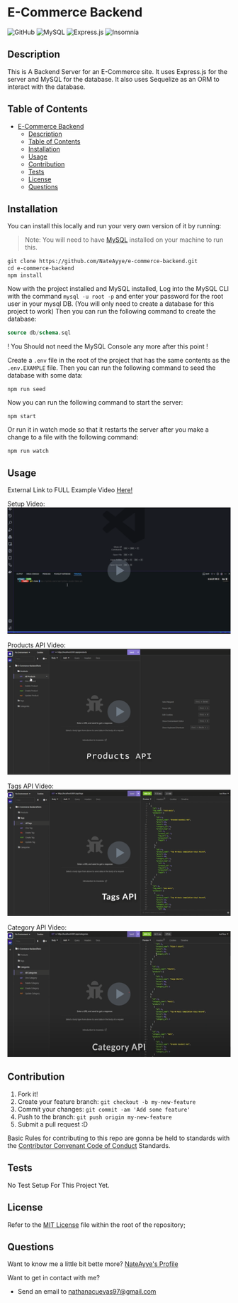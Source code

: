 # E-Commerce Backend

![GitHub](https://img.shields.io/github/license/NateAyye/e-commerce-backend?label=License)
![MySQL](https://img.shields.io/badge/mysql-%2300f.svg?style=for-the-badge&logo=mysql&logoColor=white)
![Express.js](https://img.shields.io/badge/express.js-%23404d59.svg?style=for-the-badge&logo=express&logoColor=%2361DAFB)
![Insomnia](https://img.shields.io/badge/Insomnia-black?style=for-the-badge&logo=insomnia&logoColor=5849BE)

## Description

This is A Backend Server for an E-Commerce site. It uses Express.js for the server and MySQL for the database. It also uses Sequelize as an ORM to interact with the database.

## Table of Contents

- [E-Commerce Backend](#e-commerce-backend)
  - [Description](#description)
  - [Table of Contents](#table-of-contents)
  - [Installation](#installation)
  - [Usage](#usage)
  - [Contribution](#contribution)
  - [Tests](#tests)
  - [License](#license)
  - [Questions](#questions)

## Installation

You can install this locally and run your very own version of it by running:

> Note: You will need to have [MySQL](https://dev.mysql.com/doc/mysql-shell/8.0/en/mysql-shell-install.html) installed on your machine to run this.

```
git clone https://github.com/NateAyye/e-commerce-backend.git
cd e-commerce-backend
npm install
```

Now with the project installed and MySQL installed, Log into the MySQL CLI with the command `mysql -u root -p` and enter your password for the root user in your mysql DB. (You will only need to create a database for this project to work) Then you can run the following command to create the database:

```sql
source db/schema.sql
```

! You Should not need the MySQL Console any more after this point !

Create a `.env` file in the root of the project that has the same contents as the `.env.EXAMPLE` file. Then you can run the following command to seed the database with some data:

```shell
npm run seed
```

Now you can run the following command to start the server:

```shell
npm start
```

Or run it in watch mode so that it restarts the server after you make a change to a file with the following command:

```shell
npm run watch
```

## Usage

External Link to FULL Example Video [Here!](https://drive.google.com/file/d/1V9iJGM6mBPSJOR9FF0jurgZq_SSK4GYV/view?usp=sharing)

Setup Video:
[![Setup Video](https://github.com/NateAyye/e-commerce-backend/blob/main/public/images/Setup.png?raw=true)](https://drive.google.com/file/d/1QHyyA5oyotiVHsRZ2ct0S1_DEUGWBjbi/view?usp=sharing)

Products API Video:
[![Setup Video](https://github.com/NateAyye/e-commerce-backend/blob/main/public/images/Products_API.png?raw=true)](https://drive.google.com/file/d/1lkd3xcucgQZX1NbgqMqb3i_4KppUQAVZ/view?usp=sharing)

Tags API Video:
[![Setup Video](https://github.com/NateAyye/e-commerce-backend/blob/main/public/images/Tags_API.png?raw=true)](https://drive.google.com/file/d/1WIOlS7Q5YwpYnEefxJEduKxBeqg5mqXE/view?usp=sharing)

Category API Video:
[![Setup Video](https://github.com/NateAyye/e-commerce-backend/blob/main/public/images/Category_API.png?raw=true)](https://drive.google.com/file/d/1lIrtqzI6qugvt1twVLpiYtFerAFan7Nd/view?usp=sharing)

## Contribution

1. Fork it!
2. Create your feature branch: `git checkout -b my-new-feature`
3. Commit your changes: `git commit -am 'Add some feature'`
4. Push to the branch: `git push origin my-new-feature`
5. Submit a pull request :D

Basic Rules for contributing to this repo are gonna be held to standards with the [Contributor Convenant Code of Conduct](https://www.contributor-covenant.org/version/2/1/code_of_conduct/) Standards.

## Tests

No Test Setup For This Project Yet.

## License

Refer to the [MIT License](https://github.com/NateAyye/e-commerce-backend/blob/main/LICENSE) file within the root of the repository;

## Questions

Want to know me a little bit bette more? [NateAyye's Profile](https://github.com/NateAyye)

Want to get in contact with me?

- Send an email to <a href='mailto:nathanacuevas97@gmail.com'>nathanacuevas97@gmail.com</a>
